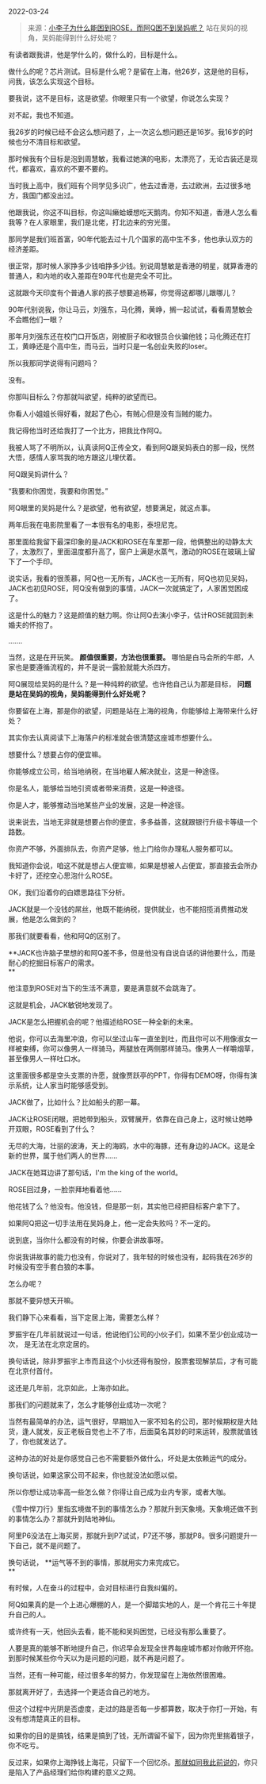 2022-03-24

> 来源：[小李子为什么能困到ROSE，而阿Q困不到吴妈呢？](http://mp.weixin.qq.com/s?__biz=MzU0MjYwNDU2Mw==&mid=2247504683&idx=2&sn=d82951a0e754167d51fb56451e192a2a&chksm=fb1abf57cc6d3641858d9f147e4f4e11b8073b7e6aec79bac0ff700cda80e10b28062e71c00f&scene=27#wechat_redirect)
> 站在吴妈的视角，吴妈能得到什么好处呢？

有读者跟我讲，他是学什么的，做什么的，目标是什么。  

  

做什么的呢？芯片测试。目标是什么呢？是留在上海，他26岁，这是他的目标，问我，该怎么实现这个目标。

  

要我说，这不是目标，这是欲望。你眼里只有一个欲望，你说怎么实现？  

  

对不起，我也不知道。

  

我26岁的时候已经不会这么想问题了，上一次这么想问题还是16岁。我16岁的时候也分不清目标和欲望。

  

那时候我有个目标是泡到周慧敏，我看过她演的电影，太漂亮了，无论古装还是现代，都喜欢，喜欢的不要不要的。  

  

当时我上高中，我们班有个同学见多识广，他去过香港，去过欧洲，去过很多地方，我国门都没出过。  

  

他跟我说，你这不叫目标，你这叫癞蛤蟆想吃天鹅肉。你知不知道，香港人怎么看我等？在人家眼里，我们是北佬，打北边来的穷光蛋。

  

那同学是我们班首富，90年代能去过十几个国家的高中生不多，他也承认双方的经济差距。  

  

很正常，那时候人家挣多少钱咱挣多少钱。别说周慧敏是香港的明星，就算香港的普通人，和内地的收入差距在90年代也是完全不可比。  

  

这就跟今天印度有个普通人家的孩子想要追杨幂，你觉得这都哪儿跟哪儿？  

  

90年代别说我，你让马云，刘强东，马化腾，黄峥，搁一起试试，看看周慧敏会不会瞧他们一眼？  

  

那年月刘强东还在校门口开饭店，刚被厨子和收银员合伙骗他钱；马化腾还在打工，黄峥还是个高中生，而马云，当时只是一名创业失败的loser。

  

所以我那同学说得有问题吗？  

  

没有。

  

你那叫目标么？你那就叫欲望，纯粹的欲望而已。  

  

你看人小姐姐长得好看，就起了色心，有贼心但是没有当贼的能力。  

  

我记得他当时还给我打了一个比方，把我比作阿Q。

  

我被人骂了不明所以，认真读阿Q正传全文，看到阿Q跟吴妈表白的那一段，恍然大悟，感情人家骂我的地方跟这儿埋伏着。

  

阿Q跟吴妈讲什么？

  

“我要和你困觉，我要和你困觉。”

  

阿Q眼里的吴妈是什么？是欲望，他有欲望，想要满足，就这点事。  

  

两年后我在电影院里看了一本很有名的电影，泰坦尼克。  

  

那里面给我留下最深印象的是JACK和ROSE在车里那一段，他俩整出的动静太大了，太激烈了，里面温度都升高了，窗户上满是水蒸气，激动的ROSE在玻璃上留下了一个手印。

  

说实话，我看的很羡慕，阿Q也一无所有，JACK也一无所有，阿Q也初见吴妈，JACK也初见ROSE，阿Q没有做到的事情，JACK一次就搞定了，人家困觉困成了。  

  

这是什么的魅力？这是颜值的魅力啊。你让阿Q去演小李子，估计ROSE就回到未婚夫的怀抱了。

  

.......  

  

当然，这是在开玩笑。 **颜值很重要，方法也很重要。** 哪怕是白马会所的牛郎，人家也是要遵循流程的，并不是说一露脸就能大杀四方。

  

阿Q展现给吴妈的是什么？是一种纯粹的欲望。也许他自己认为那是目标， **问题是站在吴妈的视角，吴妈能得到什么好处呢？**

  

你要留在上海，那是你的欲望，问题是站在上海的视角，你能够给上海带来什么好处？  

  

其实你去认真阅读下上海落户的标准就会很清楚这座城市想要什么。  

  

想要什么？想要占你的便宜嘛。

  

你能够成立公司，给当地纳税，在当地雇人解决就业，这是一种途径。

你是名人，能够给当地引资或者带来消费，这是一种途径。

你是人才，能够推动当地某些产业的发展，这是一种途径。

  

说来说去，当地无非就是想要占你的便宜，多多益善，这就跟银行升级卡等级一个路数。

  

你资产不够，外面排队去，你资产足够，他上门给你办理私人服务都可以。  

  

我知道你会说，咱这不就是想占人便宜嘛，如果是想被人占便宜，那直接去会所办卡好了，还挖空心思泡什么ROSE。

  

OK，我们沿着你的白嫖思路往下分析。  

  

JACK就是一个没钱的屌丝，他既不能纳税，提供就业，也不能招揽消费推动发展，他是怎么做到的？  

  

那我们就要看看，他和阿Q的区别了。  

  

 **JACK也许脑子里想的和阿Q差不多，但是他没有自说自话的讲他要什么，而是耐心的挖掘目标客户的需求。  
**

  

他注意到ROSE对当下的生活不满意，要是满意就不会跳海了。

  

这就是机会，JACK敏锐地发现了。  

  

JACK是怎么把握机会的呢？他描述给ROSE一种全新的未来。

  

他说，你可以去海里冲浪，你可以坐过山车一直坐到吐，而且你可以不用像淑女一样被束缚，你可以像男人一样骑马，两腿放在两侧那样骑马。像男人一样嚼烟草，甚至像男人一样吐口水。  

  

这里面很多都是空头支票的许愿，就像贾跃亭的PPT，你得有DEMO呀，你得有演示系统，让人家当时能够感受到。  

  

JACK做了，比如什么？比如船头的那一幕。

  

JACK让ROSE闭眼，把她带到船头，双臂展开，依靠在自己身上，这时候让她睁开双眼，ROSE看到了什么？  

  

无尽的大海，壮丽的波涛，天上的海鸥，水中的海豚，还有身边的JACK。这是全新的世界，属于他们两人的世界......

  

JACK在她耳边讲了那句话，I'm the king of the world。

  

ROSE回过身，一脸崇拜地看着他......  

  

他花钱了么？他没有。他没钱，但是那一刻，其实他已经把目标客户拿下了。  

  

如果阿Q把这一切手法用在吴妈身上，他一定会失败吗？不一定的。  

  

说到底，当你什么都没有的时候，你要会讲故事呀。  

  

你说我讲故事的能力也没有，你说对了，我年轻的时候也没有，起码我在26岁的时候没有空手套白狼的本事。

  

怎么办呢？

  

那就不要异想天开嘛。  

  

我们静下心来看看，当下定居上海，需要怎么样？  

  

罗振宇在几年前就说过一句话，他说他们公司的小伙子们，如果不至少创业成功一次， 是无法在北京定居的。  

  

换句话说，除非罗振宇上市而且这个小伙还得有股份，股票套现解禁后，才有可能在北京付首付。

  

这还是几年前，北京如此，上海亦如此。  

  

那我们的问题就来了，怎么才能够创业成功一次呢？

  

当然有最简单的办法，运气很好，早期加入一家不知名的公司，那时候期权是大陆货，逢人就发，反正老板自觉也上不了市，后面莫名其妙的时来运转，股票就值钱了，你也就发达了。  

  

这种办法的好处是你感觉自己也不需要额外做什么，坏处是太依赖运气的成分。

  

换句话说，如果这家公司不起来，你也就没法如愿以偿。

  

所以你想让成功率高一些怎么做？你得让自己成为业内专家，或者大咖。

  

《雪中悍刀行》里指玄境做不到的事情怎么办？那就升到天象境。天象境还做不到的事情怎么办？那就升到陆地神仙。

  

阿里P6没法在上海买房，那就升到P7试试，P7还不够，那就P8。很多问题提升一下自己，就不是问题了。

  

换句话说， **运气等不到的事情，那就用实力来完成它。  
**

  

有时候，人在奋斗的过程中，会对目标进行自我纠偏的。

  

阿Q如果真的是一个上进心爆棚的人，是一个脚踏实地的人，是一个肯花三十年提升自己的人。  

  

或许终有一天，他回头去看，能不能和吴妈困觉，已经没有那么重要了。

  

人要是真的能够不断地提升自己，你迟早会发现全世界每座城市都对你敞开怀抱。到那时候某些你今天以为是问题的问题，就不再是问题了。  

  

当然，还有一种可能，经过很多年的努力，你发现留在上海依然很困难。

  

那就离开好了，去选择一个更适合自己的地方。  

  

但这个过程中光阴是否虚度，走过的路是否每一步都算数，取决于你打一开始，有没有想清楚真正的目标。

  

如果你的目的是搞钱，结果是搞到了钱，无所谓留不留下，因为你兜里揣着银子，你不吃亏。

  

反过来，如果你上海挣钱上海花，只留下一个回忆杀。[那就如同我此前说的](http://mp.weixin.qq.com/s?__biz=MzU0MjYwNDU2Mw==&mid=2247504633&idx=1&sn=7983eea9864d5e0ea49613a865174d6e&chksm=fb1abe85cc6d3793013c50c57d0fa0923c161da075c9d939162947b8d21c391080026a382e63&scene=21#wechat_redirect)，你只是陷入了产品经理们给你构建的意义之网。

